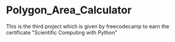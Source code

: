 # Polygon_Area_Calculator
This is the third project which is given by freecodecamp to earn the certificate "Scientific Computing with Python"
